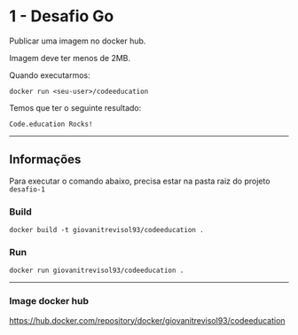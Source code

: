 # 1 - Desafio Go

Publicar uma imagem no docker hub.

Imagem deve ter menos de 2MB.

Quando executarmos:
```
docker run <seu-user>/codeeducation
```
Temos que ter o seguinte resultado: 
```
Code.education Rocks!
```

---

## Informações

Para executar o comando abaixo, precisa estar na pasta raiz do projeto `desafio-1`

### Build
`docker build -t giovanitrevisol93/codeeducation .`

### Run
`docker run giovanitrevisol93/codeeducation .`

---
### Image docker hub
https://hub.docker.com/repository/docker/giovanitrevisol93/codeeducation

